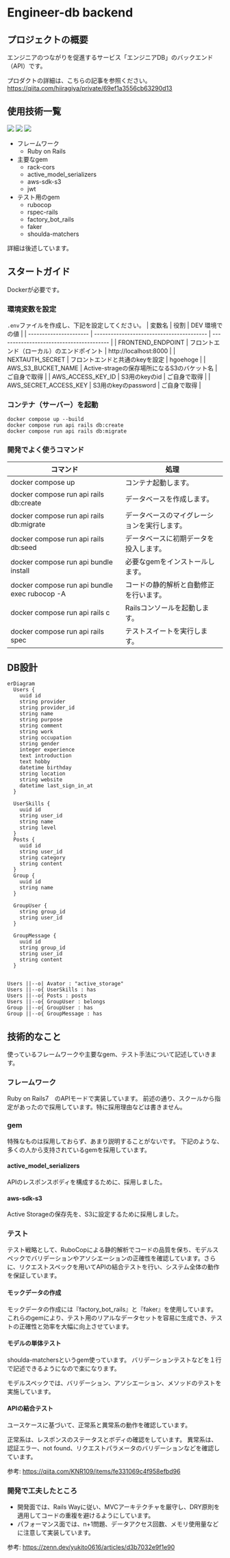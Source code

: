 # Engineer-db backend

## プロジェクトの概要
エンジニアのつながりを促進するサービス「エンジニアDB」のバックエンド（API）です。

プロダクトの詳細は、こちらの記事を参照ください。
https://qiita.com/hiiragiya/private/69ef1a3556cb63290d13

## 使用技術一覧

<img src="https://img.shields.io/badge/-Rails-CC0000.svg?logo=rubyonrails&style=flat">
<img src="https://img.shields.io/badge/-PostgreSQL-336791.svg?logo=postgresql&style=flat">
<img src="https://img.shields.io/badge/-Docker-EEE.svg?logo=docker&style=flat">

- フレームワーク
  - Ruby on Rails
- 主要なgem
  - rack-cors
  - active_model_serializers
  - aws-sdk-s3
  - jwt
- テスト用のgem
  - rubocop
  - rspec-rails
  - factory_bot_rails
  - faker
  - shoulda-matchers

詳細は後述しています。

## スタートガイド
Dockerが必要です。

### 環境変数を設定
`.env`ファイルを作成し、下記を設定してください。
| 変数名                 | 役割                                      | DEV 環境での値                           |
| ---------------------- | ----------------------------------------- | ---------------------------------------- |
| FRONTEND_ENDPOINT    | フロントエンド（ローカル）のエンドポイント | http://localhost:8000    |
| NEXTAUTH_SECRET       | フロントエンドと共通のkeyを設定   | hgoehoge   |
| AWS_S3_BUCKET_NAME     | Active-strageの保存場所になるS3のバケット名 | ご自身で取得      |
| AWS_ACCESS_KEY_ID     | S3用のkeyのid | ご自身で取得      |
| AWS_SECRET_ACCESS_KEY     |  S3用のkeyのpassword | ご自身で取得      |

### コンテナ（サーバー）を起動
~~~
docker compose up --build
docker compose run api rails db:create
docker compose run api rails db:migrate
~~~

### 開発でよく使うコマンド
| コマンド                 | 処理                       |
| ---------------------- | -------------------------- |
| docker compose up | コンテナ起動します。 |
| docker compose run api rails db:create | データベースを作成します。 |
| docker compose run api rails db:migrate | データベースのマイグレーションを実行します。 |
| docker compose run api rails db:seed | データベースに初期データを投入します。 |
| docker compose run api bundle install | 必要なgemをインストールします。 |
| docker compose run api bundle exec rubocop -A | コードの静的解析と自動修正を行います。 |
| docker compose run api rails c | Railsコンソールを起動します。 |
| docker compose run api rails spec | テストスイートを実行します。 |

## DB設計
```mermaid
erDiagram
  Users {
    uuid id
    string provider
    string provider_id
    string name
    string purpose
    string comment
    string work
    string occupation
    string gender
    integer experience
    text introduction
    text hobby
    datetime birthday
    string location
    string website
    datetime last_sign_in_at
  }

  UserSkills {
    uuid id
    string user_id
    string name
    string level
  }
  Posts {
    uuid id
    string user_id
    string category
    string content
  }
  Group {
    uuid id
    string name
  }

  GroupUser {
    string group_id
    string user_id
  }

  GroupMessage {
    uuid id
    string group_id
    string user_id
    string content
  }


Users ||--o| Avator : "active_storage"
Users ||--o{ UserSkills : has
Users ||--o{ Posts : posts
Users ||--o{ GroupUser : belongs
Group ||--o{ GroupUser : has
Group ||--o{ GroupMessage : has
```

## 技術的なこと
使っているフレームワークや主要なgem、テスト手法について記述していきます。

### フレームワーク
Ruby on Rails7　のAPIモードで実装しています。
前述の通り、スクールから指定があったので採用しています。特に採用理由などは書きません。

### gem
特殊なものは採用しておらず、あまり説明することがないです。
下記のような、多くの人から支持されているgemを採用しています。

#### active_model_serializers
APIのレスポンスボディを構成するために、採用しました。

#### aws-sdk-s3
Active Storageの保存先を、S3に設定するために採用しました。

### テスト
 テスト戦略として、RuboCopによる静的解析でコードの品質を保ち、モデルスペックでバリデーションやアソシエーションの正確性を確認しています。さらに、リクエストスペックを用いてAPIの結合テストを行い、システム全体の動作を保証しています。
 
#### モックデータの作成
モックデータの作成には『factory_bot_rails』と『faker』を使用しています。これらのgemにより、テスト用のリアルなデータセットを容易に生成でき、テストの正確性と効率を大幅に向上させています。

#### モデルの単体テスト
shoulda-matchersというgem使っています。 バリデーションテストなどを１行で記述できるようになので楽になります。

モデルスペックでは、バリデーション、アソシエーション、メソッドのテストを実施しています。 

#### APIの結合テスト
ユースケースに基づいて、正常系と異常系の動作を確認しています。

正常系は、レスポンスのステータスとボディの確認をしています。
異常系は、認証エラー、not found、リクエストパラメータのバリデーションなどを確認しています。

参考: https://qiita.com/KNR109/items/fe331069c4f958efbd96


### 開発で工夫したところ

- 開発面では、Rails Wayに従い、MVCアーキテクチャを厳守し、DRY原則を適用してコードの重複を避けるようにしています。
- パフォーマンス面では、n+1問題、データアクセス回数、メモリ使用量などに注意して実装しています。

参考: https://zenn.dev/yukito0616/articles/d3b7032e9f1e90

